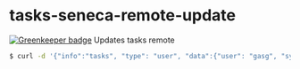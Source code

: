 # tasks-seneca-remote-update

[![Greenkeeper badge](https://badges.greenkeeper.io/telemark/tasks-seneca-remote-update.svg)](https://greenkeeper.io/)
Updates tasks remote

```sh
$ curl -d '{"info":"tasks", "type": "user", "data":{"user": "gasg", "system": "npm", "data": ["awsm"]}}' -v http://localhost:3000/act
```

